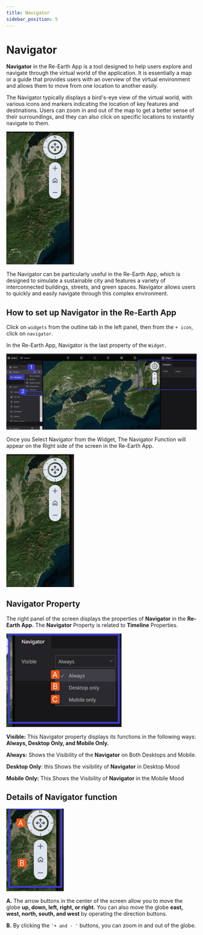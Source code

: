 ```yaml
---
title: Navigator
sidebar_position: 5
---
```


# Navigator

**Navigator** in the Re-Earth App is a tool designed to help users explore and navigate through the virtual world of the application. It is essentially a map or a guide that provides users with an overview of the virtual environment and allows them to move from one location to another easily.

The Navigator typically displays a bird's-eye view of the virtual world, with various icons and markers indicating the location of key features and destinations. Users can zoom in and out of the map to get a better sense of their surroundings, and they can also click on specific locations to instantly navigate to them.

![Untitled](./img/0.png)

The Navigator can be particularly useful in the Re-Earth App, which is designed to simulate a sustainable city and features a variety of interconnected buildings, streets, and green spaces. Navigator allows users to quickly and easily navigate through this complex environment.

## How to set up Navigator in the Re-Earth App

Click on `widgets` from the outline tab in the left panel, then from the `+ icon`, click on `navigator`.

In the Re-Earth App, Navigator is the last property of the `Widget.`

![Untitled](./img/1.png)

Once you Select Navigator from the Widget, The Navigator Function will appear on the Right side of the screen in the Re-Earth App.

![Untitled](./img/0.png)

## Navigator Property

The right panel of the screen displays the properties of **Navigator** in the **Re-Earth App.** The **Navigator** Property is related to **Timeline** Properties.

![Untitled](./img/2.png)

**Visible:** This Navigator property displays its functions in the following ways: **Always, Desktop Only, and Mobile Only.**

**Always:** Shows the Visibility of the **Navigator** on Both Desktops and Mobile.

**Desktop Only**: this Shows the visibility of **Navigator** in Desktop Mood

**Mobile Only:** This Shows the Visibility of **Navigator** in the Mobile Mood

## Details of Navigator function

![Untitled](./img/3.png)

**A.** The arrow buttons in the center of the screen allow you to move the globe **up, down, left, right, or right.** You can also move the globe **east, west, north, south, and west** by operating the direction buttons.

**B.** By clicking the `'+ and - '` buttons, you can zoom in and out of the globe.